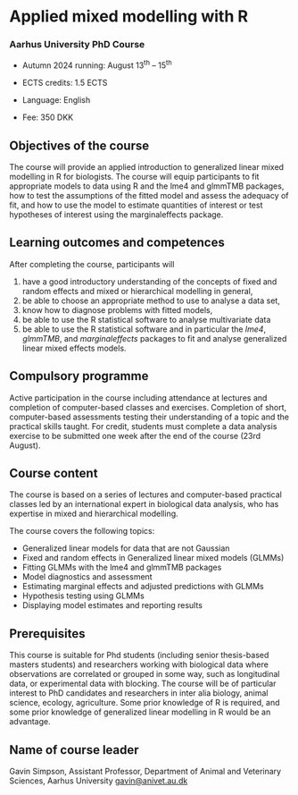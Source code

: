 # Applied mixed modelling with R

### Aarhus University PhD Course

* Autumn 2024 running: August 13<sup>th</sup> &ndash; 15<sup>th</sup>

* ECTS credits: 1.5 ECTS

* Language: English

* Fee: 350 DKK

<!-- ### Slides

* [Monday](https://gavinsimpson.github.io/au-multivariate-stats/slides/01-dissimilarity-clustering-diversity/slides.html)

* [Tuesday](https://gavinsimpson.github.io/au-multivariate-stats/slides/02-unconstrained-ordination/slides.html)

* [Wednesday](https://gavinsimpson.github.io/au-multivariate-stats/slides/03-constrained-ordination/slides.html)

* [Thursday](https://gavinsimpson.github.io/au-multivariate-stats/slides/04-permutation-tests/slides.html)

* [Friday](https://gavinsimpson.github.io/au-multivariate-stats/slides/05-other-stuff/slides.html)

### Computing

* [Monday](https://gavinsimpson.github.io/au-multivariate-stats/computing/01-cluster-analysis/cluster-analysis.html)

* [Tuesday](https://gavinsimpson.github.io/au-multivariate-stats/computing/02-unconstrained-ordination/unconstrained-ordination.html)

* [Wednesday](https://gavinsimpson.github.io/au-multivariate-stats/computing/03-constrained-ordination/constrained-ordination.html)

* [Thursday](https://gavinsimpson.github.io/au-multivariate-stats/computing/04-permutation-tests/permutation-tests.html)

-->

## Objectives of the course

The course will provide an applied introduction to generalized linear mixed modelling in R for biologists. The course will equip participants to fit appropriate models to data using R and the lme4 and glmmTMB packages, how to test the assumptions of the fitted model and assess the adequacy of fit, and how to use the model to estimate quantities of interest or test hypotheses of interest using the marginaleffects package.

## Learning outcomes and competences

After completing the course, participants will

1. have a good introductory understanding of the concepts of fixed and random effects and mixed or hierarchical modelling in general,
2. be able to choose an appropriate method to use to analyse a data set,
3. know how to diagnose problems with fitted models,
4. be able to use the R statistical software to analyse multivariate data
5. be able to use the R statistical software and in particular the *lme4*, *glmmTMB*, and *marginaleffects* packages to fit and analyse generalized linear mixed effects models.

## Compulsory programme

Active participation in the course including attendance at lectures and completion of computer-based classes and exercises. Completion of short, computer-based assessments testing their understanding of a topic and the practical skills taught. For credit, students must complete a data analysis exercise to be submitted one week after the end of the course (23rd August).

## Course content

The course is based on a series of lectures and computer-based practical classes led by an international expert in biological data analysis, who has expertise in mixed and hierarchical modelling.

The course covers the following topics:

* Generalized linear models for data that are not Gaussian
* Fixed and random effects in Generalized linear mixed models (GLMMs)
* Fitting GLMMs with the lme4 and glmmTMB packages
* Model diagnostics and assessment
* Estimating marginal effects and adjusted predictions with GLMMs
* Hypothesis testing using GLMMs
* Displaying model estimates and reporting results

## Prerequisites

This course is suitable for Phd students (including senior thesis-based masters students) and researchers working with biological data where observations are correlated or grouped in some way, such as longitudinal data, or experimental data with blocking. The course will be of particular interest to PhD candidates and researchers in inter alia biology, animal science, ecology, agriculture. Some prior knowledge of R is required, and some prior knowledge of generalized linear modelling in R would be an advantage.

<!-- ## Computing requirements

Participants need to bring their own laptop with the latest version of R installed (version 4.4.0 or later), as well as the current version of RStudio. If you use another editor for your R code feel free to use it instead of Rstudio, but we cannot help you if you encounter problems with it.

You can download R from [cloud.r-project.org](https://cloud.r-project.org/) and select from the three links at the top of the page as required for your operating system.

You can download RStudio from [www.rstudio.com](https://www.rstudio.com/products/rstudio/download/#download) and choose from the list of **installers** as appropriate for your operating system.

If you have already installed R and RStudio, please check that they are both up-to-date. Within R you can run:

```r
version
```

and look at the entry next to `version.string`:

```
r$> version                                                                     
               _                           
platform       x86_64-pc-linux-gnu         
arch           x86_64                      
os             linux-gnu                   
system         x86_64, linux-gnu           
status                                     
major          4                           
minor          2.1                         
year           2022                        
month          06                          
day            23                          
svn rev        82513                       
language       R                           
version.string R version 4.2.1 (2022-06-23)
nickname       Funny-Looking Kid
```

This should include `4.4.x` if you are running the latest release, but should be no lower than `4.2.0`. If the installed version of R is < 4.4.0, install a newver version of R by downloading and running one of the installers from [cloud.r-project.org](https://cloud.r-project.org/) as mentioned above.

To check that RStudio is up-to-date, open RStudio, open the Help menu, and choose *Check for Updates*. RStudio will then check to see if there is a newer version available and if there is it will give you the option to download the newer version.

Prior to arriving at AU Viborg on the 19th of September, make sure you have updated your installed R packages and that you have installed the following packages: tidyverse, vegan, mvabund, boral, ecoCopula, and cocorresp. To do this, open RStudio (or R) and in the console window (usually lower left, with a prompt that looks like `>`) run

```r
parallel::detectCores(logical = FALSE)
```

This checks to see how many CPU cores you have available, which we use in the next chunk. 

```r
update.packages(ask = FALSE, checkBuilt = TRUE, Ncpus = 4)
```

Change the value of `Ncpus` to the number cores you have on your computer as this will speed up package updates if you have many packages installed that require updating. If you want to work while this is being done, set `Ncpus` to a number less than that returned by `parallel::detectCores(logical = FALSE)`.

Now we can install the required packages

```r
install.packages(c("tidyverse", "vegan"))
```

-->

## Name of course leader

Gavin Simpson, Assistant Professor, Department of Animal and Veterinary Sciences, Aarhus University gavin@anivet.au.dk
